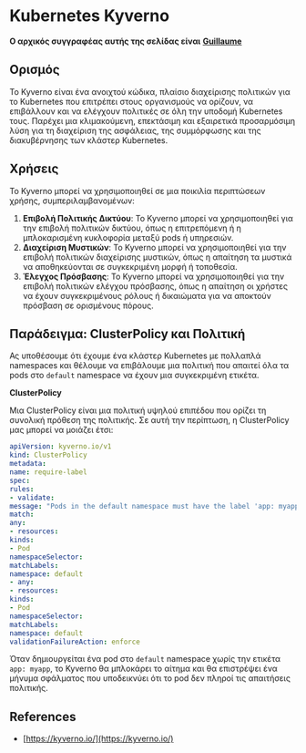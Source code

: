 # Kubernetes Kyverno

**Ο αρχικός συγγραφέας αυτής της σελίδας είναι** [**Guillaume**](https://www.linkedin.com/in/guillaume-chapela-ab4b9a196)

## Ορισμός&#x20;

Το Kyverno είναι ένα ανοιχτού κώδικα, πλαίσιο διαχείρισης πολιτικών για το Kubernetes που επιτρέπει στους οργανισμούς να ορίζουν, να επιβάλλουν και να ελέγχουν πολιτικές σε όλη την υποδομή Kubernetes τους. Παρέχει μια κλιμακούμενη, επεκτάσιμη και εξαιρετικά προσαρμόσιμη λύση για τη διαχείριση της ασφάλειας, της συμμόρφωσης και της διακυβέρνησης των κλάστερ Kubernetes.

## Χρήσεις

Το Kyverno μπορεί να χρησιμοποιηθεί σε μια ποικιλία περιπτώσεων χρήσης, συμπεριλαμβανομένων:

1. **Επιβολή Πολιτικής Δικτύου**: Το Kyverno μπορεί να χρησιμοποιηθεί για την επιβολή πολιτικών δικτύου, όπως η επιτρεπόμενη ή η μπλοκαρισμένη κυκλοφορία μεταξύ pods ή υπηρεσιών.
2. **Διαχείριση Μυστικών**: Το Kyverno μπορεί να χρησιμοποιηθεί για την επιβολή πολιτικών διαχείρισης μυστικών, όπως η απαίτηση τα μυστικά να αποθηκεύονται σε συγκεκριμένη μορφή ή τοποθεσία.
3. **Έλεγχος Πρόσβασης**: Το Kyverno μπορεί να χρησιμοποιηθεί για την επιβολή πολιτικών ελέγχου πρόσβασης, όπως η απαίτηση οι χρήστες να έχουν συγκεκριμένους ρόλους ή δικαιώματα για να αποκτούν πρόσβαση σε ορισμένους πόρους.

## **Παράδειγμα: ClusterPolicy και Πολιτική**

Ας υποθέσουμε ότι έχουμε ένα κλάστερ Kubernetes με πολλαπλά namespaces και θέλουμε να επιβάλουμε μια πολιτική που απαιτεί όλα τα pods στο `default` namespace να έχουν μια συγκεκριμένη ετικέτα.

**ClusterPolicy**

Μια ClusterPolicy είναι μια πολιτική υψηλού επιπέδου που ορίζει τη συνολική πρόθεση της πολιτικής. Σε αυτή την περίπτωση, η ClusterPolicy μας μπορεί να μοιάζει έτσι:
```yaml
apiVersion: kyverno.io/v1
kind: ClusterPolicy
metadata:
name: require-label
spec:
rules:
- validate:
message: "Pods in the default namespace must have the label 'app: myapp'"
match:
any:
- resources:
kinds:
- Pod
namespaceSelector:
matchLabels:
namespace: default
- any:
- resources:
kinds:
- Pod
namespaceSelector:
matchLabels:
namespace: default
validationFailureAction: enforce
```
Όταν δημιουργείται ένα pod στο `default` namespace χωρίς την ετικέτα `app: myapp`, το Kyverno θα μπλοκάρει το αίτημα και θα επιστρέψει ένα μήνυμα σφάλματος που υποδεικνύει ότι το pod δεν πληροί τις απαιτήσεις πολιτικής.

## References

* [https://kyverno.io/](https://kyverno.io/)
